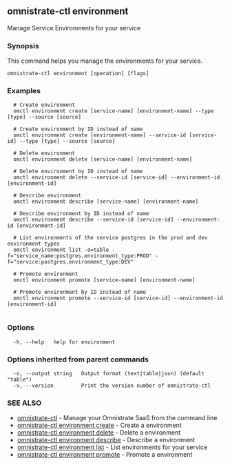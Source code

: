 ## omnistrate-ctl environment

Manage Service Environments for your service

### Synopsis

This command helps you manage the environments for your service.

```
omnistrate-ctl environment [operation] [flags]
```

### Examples

```
  # Create environment
  omctl environment create [service-name] [environment-name] --type [type] --source [source]

  # Create environment by ID instead of name
  omctl environment create [environment-name] --service-id [service-id] --type [type] --source [source]

  # Delete environment
  omctl environment delete [service-name] [environment-name]

  # Delete environment by ID instead of name
  omctl environment delete --service-id [service-id] --environment-id [environment-id]

  # Describe environment
  omctl environment describe [service-name] [environment-name]

  # Describe environment by ID instead of name
  omctl environment describe --service-id [service-id] --environment-id [environment-id]

  # List environments of the service postgres in the prod and dev environment types
  omctl environment list -o=table -f="service_name:postgres,environment_type:PROD" -f="service:postgres,environment_type:DEV"

  # Promote environment
  omctl environment promote [service-name] [environment-name]

  # Promote environment by ID instead of name
  omctl environment promote --service-id [service-id] --environment-id [environment-id]


```

### Options

```
  -h, --help   help for environment
```

### Options inherited from parent commands

```
  -o, --output string   Output format (text|table|json) (default "table")
  -v, --version         Print the version number of omnistrate-ctl
```

### SEE ALSO

* [omnistrate-ctl](omnistrate-ctl.md)	 - Manage your Omnistrate SaaS from the command line
* [omnistrate-ctl environment create](omnistrate-ctl_environment_create.md)	 - Create a environment
* [omnistrate-ctl environment delete](omnistrate-ctl_environment_delete.md)	 - Delete a environment
* [omnistrate-ctl environment describe](omnistrate-ctl_environment_describe.md)	 - Describe a environment
* [omnistrate-ctl environment list](omnistrate-ctl_environment_list.md)	 - List environments for your service
* [omnistrate-ctl environment promote](omnistrate-ctl_environment_promote.md)	 - Promote a environment

